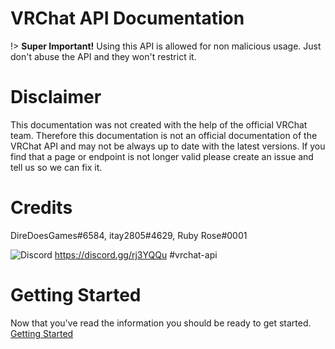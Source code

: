 # VRChat API Documentation
!> **Super Important!** Using this API is allowed for non malicious usage. Just don't abuse the API and they won't restrict it.

# Disclaimer

This documentation was not created with the help of the official VRChat team. Therefore this documentation is not an official documentation of the VRChat API and may not be always up to date with the latest versions. If you find that a page or endpoint is not longer valid please create an issue and tell us so we can fix it.

# Credits

DireDoesGames#6584, itay2805#4629, Ruby Rose#0001

![Discord](https://cdn.discordapp.com/attachments/130414827213553664/439672060600385538/discord.png)
https://discord.gg/rj3YQQu #vrchat-api

# Getting Started

Now that you've read the information you should be ready to get started.
[Getting Started](GettingStarted.md)
